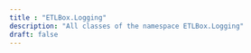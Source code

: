 ```yaml
---
title : "ETLBox.Logging"
description: "All classes of the namespace ETLBox.Logging"
draft: false
---
```

